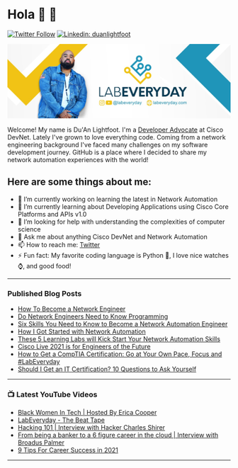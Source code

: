# Hola 👋 🤖

[![Twitter Follow](https://img.shields.io/twitter/follow/labeveryday?label=Follow)](https://twitter.com/labeveryday)
[![Linkedin: duanlightfoot](https://img.shields.io/badge/-duan%20lightfoot-blue?style=flat-square&logo=Linkedin&logoColor=white&link=https://www.linkedin.com/in/duanlightfoot/)](https://www.linkedin.com/in/duanlightfoot/)

![Labeveryday](https://github.com/labeveryday/Notes/blob/main/images/thumbnail.jpeg)

Welcome! My name is Du'An Lightfoot. I'm a [Developer Advocate](https://blogs.cisco.com/author/duanlightfoot) at Cisco DevNet. Lately I've grown to love everything code. Coming from a network engineering background I've faced many challenges on my software development journey. GitHub is a place where I decided to share my network automation experiences with the world!

## Here are some things about me:

- 🔭 I’m currently working on learning the latest in Network Automation
- 🌱 I’m currently learning about Developing Applications using Cisco Core Platforms and APIs v1.0
- 🤔 I’m looking for help with understanding the complexities of computer science
- 💬 Ask me about anything Cisco DevNet and Network Automation
- 📫 How to reach me: [Twitter](https://twitter.com/labeveryday)
- ⚡ Fun fact: My favorite coding language is Python 🐍, I love nice watches ⌚️, and good food!

---

### Published Blog Posts

- [How To Become a Network Engineer](https://www.labeveryday.com/post/how-to-become-a-network-engineer-in-2020)
- [Do Network Engineers Need to Know Programming](https://www.labeveryday.com/post/do-network-engineers-need-to-know-programming)
- [‪Six Skills You Need to Know to Become a Network Automation Engineer](https://www.labeveryday.com/post/six-skills-you-need-to-know-to-become-a-network-automation-engineer)
- [How I Got Started with Network Automation](https://blogs.cisco.com/developer/start-in-network-automation)
- [These 5 Learning Labs will Kick Start Your Network Automation Skills](https://blogs.cisco.com/developer/kick-start-network-automation-skills)
- [Cisco Live 2021 is for Engineers of the Future](https://blogs.cisco.com/developer/360-cl2021futureengineers-01)
- [How to Get a CompTIA Certification: Go at Your Own Pace, Focus and #LabEveryday](https://www.comptia.org/blog/how-to-get-a-comptia-certification)
- [Should I Get an IT Certification? 10 Questions to Ask Yourself](https://www.comptia.org/blog/should-i-get-an-it-certification-10-questions-to-ask-yourself)

---

### 📺 Latest YouTube Videos
<!-- YOUTUBE:START -->
- [Black Women In Tech | Hosted By Erica Cooper](https://www.youtube.com/watch?v=kDQXcIe4CAQ)
- [LabEveryday -  The Beat Tape](https://www.youtube.com/watch?v=6u6fuLwV-No)
- [Hacking 101 | Interview with Hacker Charles Shirer](https://www.youtube.com/watch?v=9vS0vSDQSq4)
- [From being a banker to a 6 figure career in the cloud | Interview with Broadus Palmer](https://www.youtube.com/watch?v=Tr3Tx1PXNBg)
- [9 Tips For Career Success in 2021](https://www.youtube.com/watch?v=tLwN9DTlZw4)
<!-- YOUTUBE:END -->

---

<br />
